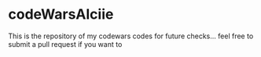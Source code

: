 # codeWarsAlciie
This is the repository of my codewars codes for future checks...
feel free to submit a pull request if you want to
